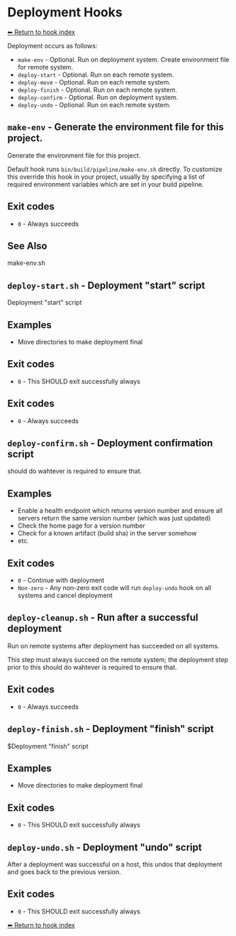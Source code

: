 # Deployment Hooks

[⬅ Return to hook index](index.md)

Deployment occurs as follows:

- `make-env` - Optional. Run on deployment system. Create environment file for remote system.
- `deploy-start` - Optional. Run on each remote system.
- `deploy-move` - Optional. Run on each remote system.
- `deploy-finish` - Optional. Run on each remote system.
- `deploy-confirm` - Optional. Run on deployment system.
- `deploy-undo` - Optional. Run on each remote system.


## `make-env` - Generate the environment file for this project.

Generate the environment file for this project.

Default hook runs `bin/build/pipeline/make-env.sh` directly. To customize this
override this hook in your project, usually by specifying a list of
required environment variables which are set in your build pipeline.

## Exit codes

- `0` - Always succeeds

## See Also

make-env.sh


## `deploy-start.sh` - Deployment "start" script

Deployment "start" script

## Examples

- Move directories to make deployment final

## Exit codes

- `0` - This SHOULD exit successfully always

## Exit codes

- `0` - Always succeeds

## `deploy-confirm.sh` - Deployment confirmation script

should do wahtever is required to ensure that.

## Examples

- Enable a health endpoint which returns version number and ensure all servers return the same version number (which was just updated)
- Check the home page for a version number
- Check for a known artifact (build sha) in the server somehow
- etc.

## Exit codes

- `0` - Continue with deployment
- `Non-zero` - Any non-zero exit code will run `deploy-undo` hook on all systems and cancel deployment

## `deploy-cleanup.sh` - Run after a successful deployment

Run on remote systems after deployment has succeeded on all systems.

This step must always succeed on the remote system; the deployment step prior to this
should do wahtever is required to ensure that.

## Exit codes

- `0` - Always succeeds

## `deploy-finish.sh` - Deployment "finish" script

$Deployment "finish" script

## Examples

- Move directories to make deployment final

## Exit codes

- `0` - This SHOULD exit successfully always

## `deploy-undo.sh` - Deployment "undo" script

After a deployment was successful on a host, this undos that deployment and goes back to the previous version.

## Exit codes

- `0` - This SHOULD exit successfully always

[⬅ Return to hook index](index.md)

